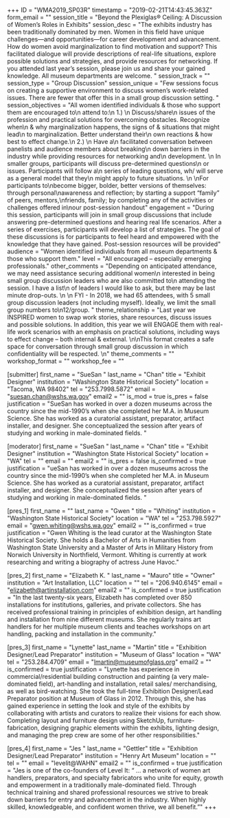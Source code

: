 +++
ID = "WMA2019_SP03R"
timestamp = "2019-02-21T14:43:45.363Z"
form_email = ""
session_title = "Beyond the Plexiglas® Ceiling:  A Discussion of Women’s Roles in Exhibits"
session_desc = "The exhibits industry has been traditionally dominated by men.  Women in this field have unique challenges—and opportunities—for career development and advancement.  How do women avoid marginalization to find motivation and support?  This facilitated dialogue will provide descriptions of real-life situations, explore possible solutions and strategies, and provide resources for networking.  If you attended last year’s session, please join us and share your gained knowledge.  All museum departments are welcome.      "
session_track = ""
session_type = "Group Discussion"
session_unique = "Few sessions focus on creating a supportive environment to discuss women’s work-related issues.  There are fewer that offer this in a small group discussion setting.   "
session_objectives = "All women identified individuals & those who support them are encouraged to\n  attend to:\n  1.)   \n  Discuss/share\n  issues of the profession and practical solutions for overcoming obstacles.  Recognize when\n  & why marginalization happens, the signs of & situations that might lead\n  to marginalization.  Better understand their\n  own reactions & how best to effect change.\n  2.)   \n  Have a\n  facilitated conversation between panelists and audience members about breaking\n  down barriers in the industry while providing resources for networking and\n  development. \n  In smaller groups, participants will discuss pre-determined questions\n  or issues.  Participants will follow a\n  series of leading questions, wh/ will serve as a general model that they\n  might apply to future situations.    \n  \nFor participants to\nbecome bigger, bolder, better versions of themselves: through personal\nawareness and reflection; by starting a support “family” of peers, mentors,\nfriends, family; by completing any of the activities or challenges offered in\nour post-session handout"
engagement = "During this session, participants will join in small group discussions that include answering pre-determined questions and hearing real life scenarios. After a series of exercises, participants will develop a list of strategies.  The goal of these discussions is for participants to feel heard and empowered with the knowledge that they have gained. Post-session resources will be provided"
audience = "Women identified individuals from all museum departments & those who support them."
level = "All encouraged – especially emerging professionals."
other_comments = "Depending on anticipated attendance, we may need assistance securing additional women\n  interested in being small group discussion leaders who are also committed to\n  attending the session.  I have a list\n  of leaders I would like to ask, but there may be last minute drop-outs.   \n   \n  FYI - In 2018, we had 65 attendees, with 5 small group discussion leaders (not including myself).  Ideally, we limit the small group numbers to\n12/group.  "
theme_relationship = "Last year we INSPIRED women to swap work stories, share resources, discuss issues and possible solutions.  In addition, this year we will ENGAGE them with real-life work scenarios with an emphasis on practical solutions, including ways to effect change – both internal & external. \n\nThis format creates a safe space for conversation through small group discussion in which confidentiality will be respected.   \n"
theme_comments = ""
workshop_format = ""
workshop_fee = ""

[submitter]
first_name = "SueSan "
last_name = "Chan"
title = "Exhibit Designer"
institution = "Washington State Historical Society"
location = "Tacoma, WA  98402"
tel = "253.7998.5872"
email = "suesan.chan@wshs.wa.gov"
email2 = ""
is_mod = true
is_pres = false
justification = "SueSan has worked in over a dozen museums across the country since the mid-1990’s when she completed her M.A. in Museum Science.  She has worked as a curatorial assistant, preparator, artifact installer, and designer.  She conceptualized the session after years of studying and working in male-dominated fields. "

[moderator]
first_name = "SueSan "
last_name = "Chan"
title = "Exhibit Designer"
institution = "Washington State Historical Society"
location = "WA"
tel = ""
email = ""
email2 = ""
is_pres = false
is_confirmed = true
justification = "ueSan has worked in over a dozen museums across the country since the mid-1990’s when she completed her M.A. in Museum Science.  She has worked as a curatorial assistant, preparator, artifact installer, and designer.  She conceptualized the session after years of studying and working in male-dominated fields. "

[pres_1]
first_name = ""
last_name = "Gwen "
title = "Whiting"
institution = "Washington State Historical Society"
location = "WA"
tel = "253.798.5927"
email = "gwen.whiting@wshs.wa.gov"
email2 = ""
is_confirmed = true
justification = "Gwen Whiting is the lead curator at the Washington State Historical Society. She holds a Bachelor of Arts in Humanities from Washington State University and a Master of Arts in Military History from Norwich University in Northfield, Vermont. Whiting is currently at work researching and writing a biography of actress June Havoc."

[pres_2]
first_name = "Elizabeth K. "
last_name = "Mauro"
title = "Owner"
institution = "Art Installation, LLC"
location = ""
tel = "206.940.6145"
email = "elizabeth@artinstallation.com"
email2 = ""
is_confirmed = true
justification = "In the last twenty-six years, Elizabeth has completed over 850 installations for institutions, galleries, and private collectors.  She has received professional training in principles of exhibition design, art handling and installation from nine different museums. She regularly trains art handlers for her multiple museum clients and teaches workshops on art handling, packing and installation in the community."

[pres_3]
first_name = "Lynette"
last_name = "Martin"
title = "Exhibition Designer/Lead Preparator"
institution = "Museum of Glass"
location = "WA"
tel = "253.284.4709"
email = "lmartin@museumofglass.org"
email2 = ""
is_confirmed = true
justification = "Lynette has experience in commercial/residential building construction and painting (a very male-dominated field), art-handling and installation, retail sales/ merchandising, as well as bird-watching. She took the full-time Exhibition Designer/Lead Preparator position at Museum of Glass in 2012. Through this, she has gained experience in setting the look and style of the exhibits by collaborating with artists and curators to realize their visions for each show. Completing layout and furniture design using SketchUp, furniture-fabrication, designing graphic elements within the exhibits, lighting design, and managing the prep crew are some of her other responsibilities."

[pres_4]
first_name = "Jes "
last_name = "Gettler"
title = "Exhibition Designer/Lead Preparator"
institution = "Henry Art Museum"
location = ""
tel = ""
email = "levelit@WAHN"
email2 = ""
is_confirmed = true
justification = "Jes is one of the co-founders of Level It: “ … a network of women art handlers, preparators, and specialty fabricators who unite for equity, growth and empowerment in a traditionally male-dominated field.  Through technical training and shared professional resources we strive to break down barriers for entry and advancement in the industry.  When highly skilled, knowledgeable, and confident women thrive, we all benefit.”"
+++
